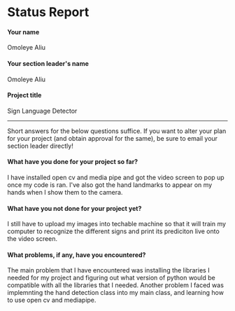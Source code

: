 # Status Report

#### Your name

Omoleye Aliu

#### Your section leader's name

Omoleye Aliu

#### Project title

Sign Language Detector 

***

Short answers for the below questions suffice. If you want to alter your plan for your project (and obtain approval for the same), be sure to email your section leader directly!

#### What have you done for your project so far?

I have installed open cv and media pipe and got the video screen to pop up once my code is ran. I've also got the hand landmarks to appear on my hands when I show them to the camera.


#### What have you not done for your project yet?

I still have to upload my images into techable machine so that it will train my computer to recognize the different signs and print its prediciton live onto the video screen. 

#### What problems, if any, have you encountered?

The main problem that I have encountered was installing the libraries I needed for my project and figuring out what version of python would be compatible with all the libraries that I needed. Another problem I faced was implemnting the hand detection class into my main class, and learning how to use open cv and mediapipe. 
